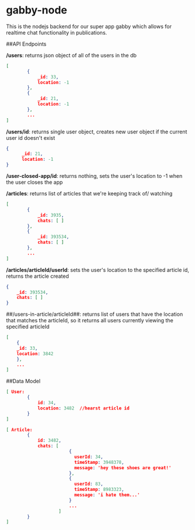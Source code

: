 gabby-node
==========

This is the nodejs backend for our super app gabby which allows for realtime chat functionality in publications.

##API Endpoints

**/users**: returns json object of all of the users in the db

```json
[
        {
            _id: 33,
            location: -1
        },
        {
            _id: 21,
            location: -1
        },
        ...
]
```

**/users/id**: returns single user object, creates new user object if the current user id doesn't exist

```json
{
      _id: 21,
      location: -1
}
```

**/user-closed-app/id**: returns nothing, sets the user's location to -1 when the user closes the app

**/articles**: returns list of articles that we're keeping track of/ watching

```json
[
        {
            _id: 3935,
            chats: [ ]
        },
        {
            _id: 393534,
            chats: [ ]
        },
        ...
]
```

**/articles/articleId/userId**: sets the user's location to the specified article id, returns the article created

```json
{
    _id: 393534,
    chats: [ ]
}
```

##/users-in-article/articleId##: returns list of users that have the location that matches the articleId, so it returns all users currently viewing the specified articleId

```json
[
    {
    _id: 33,
    location: 3842
    },
    ...
]
```



##Data Model

```json
[ User: 
        {  
            id: 34,  
            location: 3482  //hearst article id
        }
]
```

```json
[ Article: 
        {  
            id: 3482,  
            chats: [
                        { 
                          userId: 34,
                          timeStamp: 3948378,
                          message: 'hey these shoes are great!'
                        },
                        { 
                          userId: 83,
                          timeStamp: 8983323,
                          message: 'i hate them...'
                        }
                        ...
                    ]
        }
]
```